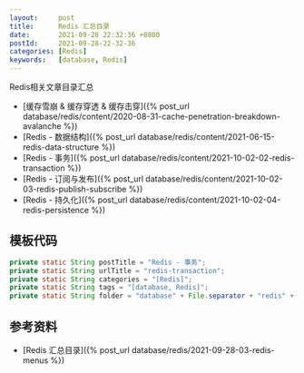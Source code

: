 ```yaml
---
layout:     post
title:      Redis 汇总目录
date:       2021-09-28 22:32:36 +0800
postId:     2021-09-28-22-32-36
categories: [Redis]
keywords:   [database, Redis]
---
```


Redis相关文章目录汇总

* [缓存雪崩 & 缓存穿透 & 缓存击穿]({% post_url database/redis/content/2020-08-31-cache-penetration-breakdown-avalanche %})
* [Redis - 数据结构]({% post_url database/redis/content/2021-06-15-redis-data-structure %})
* [Redis - 事务]({% post_url database/redis/content/2021-10-02-02-redis-transaction %})
* [Redis - 订阅与发布]({% post_url database/redis/content/2021-10-02-03-redis-publish-subscribe %})
* [Redis - 持久化]({% post_url database/redis/content/2021-10-02-04-redis-persistence %})

## 模板代码
```java
private static String postTitle = "Redis - 事务";
private static String urlTitle = "redis-transaction";
private static String categories = "[Redis]";
private static String tags = "[database, Redis]";
private static String folder = "database" + File.separator + "redis" + File.separator + "content";
```

## 参考资料
* [Redis 汇总目录]({% post_url database/redis/2021-09-28-03-redis-menus %})
